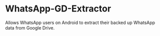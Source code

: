 # WhatsApp-GD-Extractor
Allows WhatsApp users on Android to extract their backed up WhatsApp data from Google Drive.
